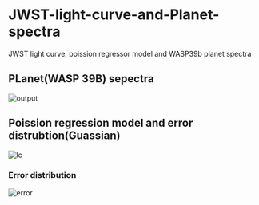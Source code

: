 # JWST-light-curve-and-Planet-spectra
JWST light curve, poission regressor model and WASP39b planet spectra 
## PLanet(WASP 39B) sepectra
![output](https://github.com/user-attachments/assets/6d10d77e-43a4-410b-a5d1-a18c58d9f869)

## Poission regression model and error distrubtion(Guassian)

![lc](https://github.com/user-attachments/assets/30050418-5098-4b9f-be09-e05b338853c9)

### Error distribution
![error](https://github.com/user-attachments/assets/23256918-a824-4594-b379-fd32b684fe63)
